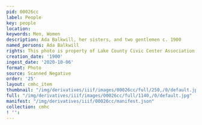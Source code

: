 ```yaml
---
pid: 00026cc
label: People
key: people
location: 
keywords: Men, Women
description: Ada Balkwill, her sisters, and two gentlemen c. 1900
named_persons: Ada Balkwill
rights: This photo is property of Lake County Civic Center Association.
creation_date: '1900'
ingest_date: '2020-10-06'
format: Photo
source: Scanned Negative
order: '25'
layout: cmhc_item
thumbnail: "/img/derivatives/iiif/images/00026cc/full/250,/0/default.jpg"
full: "/img/derivatives/iiif/images/00026cc/full/1140,/0/default.jpg"
manifest: "/img/derivatives/iiif/00026cc/manifest.json"
collection: cmhc
! '': 
---
```

